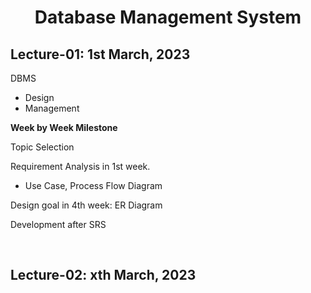 <h1 align="center">Database Management System</h1>

<h2>Lecture-01: 1st March, 2023</h2>

DBMS
- Design
- Management

**Week by Week Milestone**

Topic Selection

Requirement Analysis in 1st week. 
- Use Case, Process Flow Diagram

Design goal in 4th week: ER Diagram

Development after SRS

<br><h2>Lecture-02: xth March, 2023</h2>
